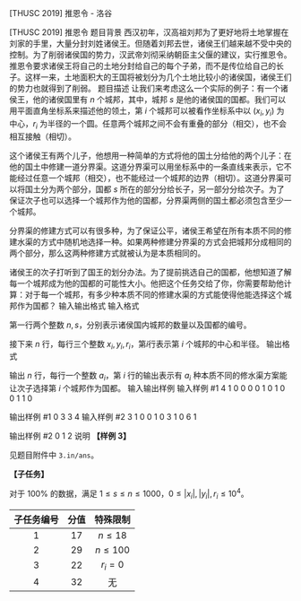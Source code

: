 



[THUSC 2019] 推恩令 - 洛谷














[THUSC 2019] 推恩令
题目背景
西汉初年，汉高祖刘邦为了更好地将土地掌握在刘家的手里，大量分封刘姓诸侯王。但随着刘邦去世，诸侯王们越来越不受中央的控制。为了削弱诸侯国的势力，汉武帝刘彻采纳朝臣主父偃的建议，实行推恩令。推恩令要求诸侯王将自己的土地分封给自己的每个子弟，而不是传位给自己的长子。这样一来，土地面积大的王国将被划分为几个土地比较小的诸侯国，诸侯王们的势力也就得到了削弱。
题目描述
让我们来考虑这么一个实际的例子：有一个诸侯王，他的诸侯国里有 $n$ 个城邦，其中，城邦 $s$ 是他的诸侯国的国都。我们可以用平面直角坐标系来描述他的领土，第 $i$ 个城邦可以被看作坐标系中以 $(x_i,y_i)$ 为中心，$r_i$ 为半径的一个圆。任意两个城邦之间不会有重叠的部分（相交），也不会相互接触（相切）。

这个诸侯王有两个儿子，他想用一种简单的方式将他的国土分给他的两个儿子：在他的国土中修建一道分界渠。这道分界渠可以用坐标系中的一条直线来表示，它不能经过任意一个城邦（相交），也不能经过一个城邦的边界（相切）。这道分界渠可以将国土分为两个部分，国都 $s$ 所在的部分分给长子，另一部分分给次子。为了保证次子也可以选择一个城邦作为他的国都，分界渠两侧的国土都必须包含至少一个城邦。

分界渠的修建方式可以有很多种，为了保证公平，诸侯王希望在所有本质不同的修建水渠的方式中随机地选择一种。如果两种修建分界渠的方式会把城邦分成相同的两个部分，那么这两种修建方式就被认为是本质相同的。

诸侯王的次子打听到了国王的划分办法。为了提前挑选自己的国都，他想知道了解每一个城邦成为他的国都的可能性大小。他把这个任务交给了你，你需要帮助他计算：对于每一个城邦，有多少种本质不同的修建水渠的方式能使得他能选择这个城邦作为国都？
输入输出格式
输入格式

第一行两个整数 $n,s$，分别表示诸侯国内城邦的数量以及国都的编号。

接下来 $n$ 行，每行三个整数 $x_i, y_i, r_i$，第$i$行表示第 $i$ 个城邦的中心和半径。
输出格式

输出 $n$ 行，每行一个整数 $a_i$，第 $i$ 行的输出表示有 $a_i$ 种本质不同的修水渠方案能让次子选择第 $i$ 个城邦作为国都。
输入输出样例
输入样例 #1
4 1
0 0 0
0 1 0
1 0 0
1 1 0

输出样例 #1
0
3
3
4
输入样例 #2
3 1
0 0 1
0 3 1
0 6 1

输出样例 #2
0
1
2
说明
**【样例 3】**

见题目附件中 `3.in/ans`。

**【子任务】**

对于 $100\%$ 的数据，满足 $1\leq s\leq n\leq 1000$，$0\leq |x_i|, |y_i|, r_i \leq 10^4$。

| 子任务编号 | 分值 | 特殊限制 |
| :--: | :--: | :--: |
| 1 | 17 | $n\leq 18$ |
| 2 | 29 | $n\leq 100$ |
| 3 | 22 | $r_i=0$ |
| 4 | 32 | 无 |






